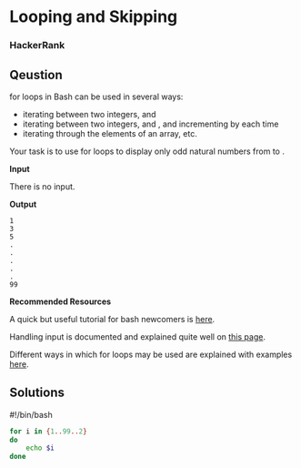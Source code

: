 # Looping and Skipping

### HackerRank

## Qeustion

for loops in Bash can be used in several ways: 

- iterating between two integers,  and  
- iterating between two integers,  and , and incrementing by  each time 
- iterating through the elements of an array, etc.

Your task is to use for loops to display only odd natural numbers from  to .

**Input** 

There is no input.

**Output**
```
1
3
5
.
.
.
.
.
99  
```

**Recommended Resources**

A quick but useful tutorial for bash newcomers is <a href="http://www.panix.com/~elflord/unix/bash-tute.html">here</a>. 

Handling input is documented and explained quite well on <a href="http://tldp.org/LDP/Bash-Beginners-Guide/html/sect_08_02.html">this page</a>. 

Different ways in which for loops may be used are explained with examples <a href="http://www.cyberciti.biz/faq/bash-for-loop/">here</a>. 

## Solutions

#!/bin/bash
```bash
for i in {1..99..2}
do
    echo $i
done
```
